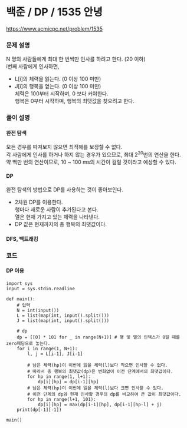 # 백준 / DP / 1535 안녕
https://www.acmicpc.net/problem/1535   

### 문제 설명
N 명의 사람들에게 최대 한 번씩만 인사를 하려고 한다. (20 이하)  
i번째 사람에게 인사하면,  
- L[i]의 체력을 잃는다. (0 이상 100 미만)  
- J[i]의 행복을 얻는다. (0 이상 100 미만)  
체력은 100부터 시작하며, 0 보다 커야한다.  
행복은 0부터 시작하며, 행복의 최댓값을 찾으려고 한다.  

### 풀이 설명
#### 완전 탐색
모든 경우를 따져보지 않으면 최적해를 보장할 수 없다.  
각 사람에게 인사를 하거나 하지 않는 경우가 있으므로, 최대 2<sup>20</sup>번의 연산을 한다.  
약 백만 번의 연산이므로, 10 ~ 100 ms의 시간이 걸릴 것이라고 예상할 수 있다.  
#### DP
완전 탐색의 방법으로 DP를 사용하는 것이 좋아보인다.  
- 2차원 DP를 이용한다.  
  행마다 새로운 사람이 추가된다고 본다.  
  열은 현재 가지고 있는 체력을 나타낸다.  
- DP 값은 현재까지의 총 행복의 최댓값이다.  

#### DFS, 백트래킹

### 코드
#### DP 이용
```{.python}
import sys
input = sys.stdin.readline

def main():
    # 입력
    N = int(input())
    L = list(map(int, input().split()))
    J = list(map(int, input().split()))
    
    # dp
    dp = [[0] * 101 for _ in range(N+1)] # 행 및 열의 인덱스가 0일 때를 zero패딩으로 놓는다.
    for i in range(1, N+1):
        l, j = L[i-1], J[i-1]
        
        # 남은 체력(hp)이 이번에 잃을 체력(l)보다 작으면 인사할 수 없다.
        # 따라서 총 행복의 최댓값(dp)은 변화없이 이전 단계에서의 최댓값이다.
        for hp in range(1, l+1):
            dp[i][hp] = dp[i-1][hp]
        # 남은 체력(hp)이 이번에 잃을 체력(l)보다 크면 인사할 수 있다.
        # 이전 단계의 dp와 현재 인사할 경우의 dp를 비교하여 큰 값이 최댓값이다.
        for hp in range(l+1, 101):
            dp[i][hp] = max(dp[i-1][hp], dp[i-1][hp-l] + j)
    print(dp[-1][-1])
    
main()
```
